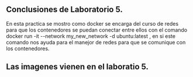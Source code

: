 ## Conclusiones de Laboratorio 5.

En esta practica se mostro como docker se encarga del curso de redes para que los contenedores se puedan conectar entre ellos con el comando 
docker run -it --network my_new_network -d ubuntu:latest , en si este comando nos ayuda para el manejor de redes para que se comunique con los contenedores.

## Las imagenes vienen en el laboratio 5.
